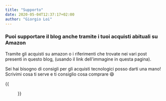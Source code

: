 ```yaml
---
title: "Supporto"
date: 2020-05-04T12:37:17+02:00
author: "Giorgio Loi"
---
```


### Puoi supportare il blog anche tramite i tuoi acquisti abituali su Amazon



Tramite gli acquisti su amazon o i riferimenti che trovate nei vari post presenti in questo blog, (usando il link dell'immagine in questa pagina).

Sei hai bisogno di consigli per gli acquisti tecnologici posso darti una mano! Scrivimi cosa ti serve e ti consiglio cosa comprare :smile:



{{<figure src="/images/amazon-small.png" link="https://amzn.to/3b8oz6v" >}}


